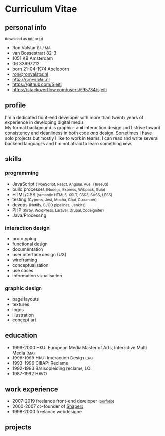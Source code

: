 <!--
  id: 2433
  date: 2014-05-23
  modified: 2021-02-06
  slug: cv
  type: page
  metaKeyword: front-end developer
  metaTitle: Curriculum Vitae Ron Valstar
  metaDescription: I am a front-end developer with more than eighteen years experience doing graphic design, interaction design and programming.
-->

# Curriculum Vitae

<div class="print-columns">
<div>

## personal info

<small class="pull-right" data-download>
    download as 
    <a data-download-pdf href="https://res.cloudinary.com/dn1rmdjs5/image/upload/v1569508867/rv/Curiculum-Vitae_Ron-Valstar_front-end-developer.pdf" download="Curiculum-Vitae_Ron-Valstar_front-end-developer.pdf">pdf</a> 
    or <a data-download-txt href="Curiculum-Vitae_Ron-Valstar_front-end-developer.md" download="Curiculum-Vitae_Ron-Valstar_front-end-developer.txt">txt</a>
</small>
<ul class="list-unstyled">
	<li>Ron Valstar <small>BA / MA</small></li>
	<li>van Bossestraat 82-3</li>
	<li>1051 KB Amsterdam</li>
	<li>06 33697212</li>
	<li>born 21-04-1974 Apeldoorn</li>
	<li><a href="mailto:ron@ronvalstar.nl">ron@ronvalstar.nl</a></li>
	<li><a href="http://ronvalstar.nl">http://ronvalstar.nl</a></li>
	<li><a href="https://github.com/Sjeiti">https://github.com/Sjeiti</a></li>
	<li><a href="https://stackoverflow.com/users/695734/sjeiti">https://stackoverflow.com/users/695734/sjeiti</a></li>
</ul>

## profile

I'm a dedicated front-end developer with more than twenty years of experience in developing digital media.<br/>
My formal background is graphic- and interaction design and I strive toward consistency and cleanliness in both code *and* design.
Sometimes I have solo projects but mostly I like to work in teams. 
I can read and write several backend languages and I'm not afraid to learn something new.

</div>
<div>

## skills

### programming

<ul class="list-unstyled">
	<li data-skill="5">JavaScript <small>(TypeScript, React, Angular, Vue, ThreeJS)</small></li>
	<li data-skill="5">build processes <small>(Node.js, Express, Webpack, Gulp)</small></li>
	<li data-skill="5">HTML/CSS <small>(semantic HTML5, XSLT, CSS3, SASS, LESS)</small></li>
	<li data-skill="5">testing <small>(Cypress, Jest,  Mocha, Chai, Cucumber)</small></li>
	<li data-skill="4">devops <small>(Netlify, CI/CD pipelines, Jenkins)</small></li>
	<li data-skill="4">PHP <small>(Kirby, WordPress, Laravel, Drupal, Codeigniter)</small></li>
	<li data-skill="3">Java/Processing</li>
</ul>

### interaction design

<ul class="list-unstyled">
	<li data-skill="5">prototyping</li>
	<li data-skill="5">functional design</li>
	<li data-skill="5">documentation</li>
	<li data-skill="4">user interface design (UX)</li>
	<li data-skill="4">wireframing</li>
	<li data-skill="4">conceptualisation</li>
	<li data-skill="3">use cases</li>
	<li data-skill="3">information visualisation</li>
</ul>

### graphic design

<ul class="list-unstyled">
	<li data-skill="5">page layouts</li>
	<li data-skill="5">textures</li>
	<li data-skill="4">logos</li>
	<li data-skill="3">illustration</li>
	<li data-skill="2">concept art</li>
</ul>
 
</div>
</div>

<div style="page-break-after: always;"></div>

## education

 - <time>1999-2000</time> HKU: European Media Master of Arts, Interactive Multi Media <small>(MA)</small>
 - <time>1996-1999</time> HKU: Interaction Design <small>(BA)</small>
 - <time>1993-1996</time> CIBAP: Reclame
 - <time>1992-1993</time> Basisopleiding reclame, LOI
 - <time>1987-1992</time> HAVO

## work experience

 - <time>2007-<span data-now>2019</span></time> freelance front-end developer <small>([porfolio](https://ronvalstar.nl/projects))</small>
 - <time>2000-2007</time> co-founder of [Shapers](http://www.shapers.nl/)
 - <time>1998-2000</time> freelance webdesigner

<!--<div style="page-break-after: always;"></div>-->

## projects
